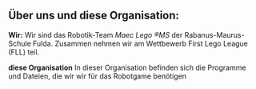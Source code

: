 ## Über uns und diese Organisation:

**Wir:**
Wir sind das Robotik-Team _Maec Lego ®MS_ der Rabanus-Maurus-Schule Fulda. 
Zusammen nehmen wir am Wettbewerb First Lego League (FLL) teil.

**diese Organisation**
In dieser Organisation befinden sich die Programme und Dateien, die wir wir für das Robotgame benötigen
